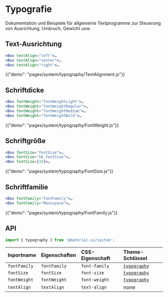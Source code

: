 # Typografie

<p class="description">Dokumentation und Beispiele für allgemeine Textprogramme zur Steuerung von Ausrichtung, Umbruch, Gewicht usw.</p>

## Text-Ausrichtung

```jsx
<Box textAlign="left">…
<Box textAlign="center">…
<Box textAlign="right">…
```

{{"demo": "pages/system/typography/TextAlignment.js"}}

## Schriftdicke

```jsx
<Box fontWeight="fontWeightLight">…
<Box fontWeight="fontWeightRegular">…
<Box fontWeight="fontWeightMedium">…
<Box fontWeight="fontWeightBold">…
```

{{"demo": "pages/system/typography/FontWeight.js"}}

## Schriftgröße

```jsx
<Box fontSize="fontSize">…
<Box fontSize="h6.fontSize">…
<Box fontSize={16}>…
```

{{"demo": "pages/system/typography/FontSize.js"}}

## Schriftfamilie

```jsx
<Box fontFamily="fontFamily">…
<Box fontFamily="Monospace">…
```

{{"demo": "pages/system/typography/FontFamily.js"}}

## API

```js
import { typography } from '@material-ui/system';
```

| Inportname   | Eigenschaften | CSS-Eigenschaft | Theme-Schlüssel                                                        |
|:------------ |:------------- |:--------------- |:---------------------------------------------------------------------- |
| `fontFamily` | `fontFamily`  | `font-family`   | [`typography`](/customization/default-theme/?expend-path=$.typography) |
| `fontSize`   | `fontSize`    | `font-size`     | [`typography`](/customization/default-theme/?expend-path=$.typography) |
| `fontWeight` | `fontWeight`  | `font-weight`   | [`typography`](/customization/default-theme/?expend-path=$.typography) |
| `textAlign`  | `textAlign`   | `text-align`    | none                                                                   |